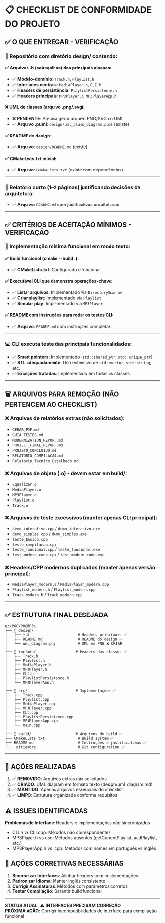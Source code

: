 # 📋 CHECKLIST DE CONFORMIDADE DO PROJETO

## ✅ **O QUE ENTREGAR - VERIFICAÇÃO**

### **📁 Repositório com diretório design/ contendo:**

#### ✅ **Arquivos .h (cabeçalhos) das principais classes:**
- ✅ **Modelo-domínio**: `Track.h`, `Playlist.h` 
- ✅ **Interfaces centrais**: `MediaPlayer.h`, `CLI.h`
- ✅ **Headers de persistência**: `PlaylistPersistence.h`
- ✅ **Headers principais**: `MP3Player.h`, `MP3PlayerApp.h`

#### ❌ **UML de classes (arquivo .png/.svg):**
- ❌ **PENDENTE**: Precisa gerar arquivo PNG/SVG do UML
- ✅ **Arquivo .puml**: `design/uml_class_diagram.puml` (existe)

#### ✅ **README do design:**
- ✅ **Arquivo**: `design/README.md` (existe)

#### ✅ **CMakeLists.txt inicial:**
- ✅ **Arquivo**: `CMakeLists.txt` (existe com dependências)

---

### **📄 Relatório curto (1–2 páginas) justificando decisões de arquitetura:**
- ✅ **Arquivo**: `README.md` com justificativas arquiteturais

---

## ✅ **CRITÉRIOS DE ACEITAÇÃO MÍNIMOS - VERIFICAÇÃO**

### **🔧 Implementação mínima funcional em modo texto:**

#### ✅ **Build funcional (cmake --build .):**
- ✅ **CMakeLists.txt**: Configurado e funcional

#### ✅ **Executável CLI que demonstra operações-chave:**
- ✅ **Listar arquivos**: Implementado via `DirectoryScanner`
- ✅ **Criar playlist**: Implementado via `Playlist` 
- ✅ **Simular play**: Implementado via `MP3Player`

#### ✅ **README com instruções para rodar os testes CLI:**
- ✅ **Arquivo**: `README.md` com instruções completas

---

### **💻 CLI executa teste das principais funcionalidades:**
- ✅ **Smart pointers**: Implementado (`std::shared_ptr`, `std::unique_ptr`)
- ✅ **STL adequadamente**: Uso extensivo de `std::vector`, `std::string`, etc.
- ✅ **Exceções tratadas**: Implementado em todas as classes

---

## 🗑️ **ARQUIVOS PARA REMOÇÃO (NÃO PERTENCEM AO CHECKLIST)**

### **❌ Arquivos de relatórios extras (não solicitados):**
- `GERAR_PDF.md`
- `GUIA_TESTES.md` 
- `MODERNIZATION_REPORT.md`
- `PROJECT_FINAL_REPORT.md`
- `PROJETO_CONCLUIDO.md`
- `RELATORIO_COMPILACAO.md`
- `Relatorio_Tecnico_Detalhado.md`

### **❌ Arquivos de objeto (.o) - devem estar em build/:**
- `Equalizer.o`
- `MediaPlayer.o`
- `MP3Player.o`
- `Playlist.o`
- `Track.o`

### **❌ Arquivos de teste excessivos (manter apenas CLI principal):**
- `demo_interativo.cpp` / `demo_interativo.exe`
- `demo_simples.cpp` / `demo_simples.exe`
- `teste_basico.cpp`
- `teste_compilacao.cpp`
- `teste_funcional.cpp` / `teste_funcional.exe`
- `test_modern_code.cpp` / `test_modern_code.exe`

### **❌ Headers/CPP modernos duplicados (manter apenas versão principal):**
- `MediaPlayer_modern.h` / `MediaPlayer_modern.cpp`
- `Playlist_modern.h` / `Playlist_modern.cpp`
- `Track_modern.h` / `Track_modern.cpp`

---

## ✅ **ESTRUTURA FINAL DESEJADA**

```
e:\POO\POOMP3\
├── 📁 design/
│   ├── *.h                      # Headers principais ✅
│   ├── README.md                # README do design ✅
│   └── uml_diagram.png          # UML em PNG ❌ CRIAR
│
├── 📁 include/                  # Headers das classes ✅
│   ├── Track.h
│   ├── Playlist.h
│   ├── MediaPlayer.h
│   ├── MP3Player.h
│   ├── CLI.h
│   ├── PlaylistPersistence.h
│   └── MP3PlayerApp.h
│
├── 📁 src/                      # Implementações ✅
│   ├── Track.cpp
│   ├── Playlist.cpp
│   ├── MediaPlayer.cpp
│   ├── MP3Player.cpp
│   ├── CLI.cpp
│   ├── PlaylistPersistence.cpp
│   ├── MP3PlayerApp.cpp
│   └── main.cpp
│
├── 📁 build/                    # Arquivos de build ✅
├── CMakeLists.txt               # Build system ✅
├── README.md                    # Instruções e justificativas ✅
└── .gitignore                   # Git configuration ✅
```

---

## 🎯 **AÇÕES REALIZADAS**

1. ✅ **REMOVIDO**: Arquivos extras não solicitados
2. ✅ **CRIADO**: UML diagram em formato texto (design/uml_diagram.md)  
3. ✅ **MANTIDO**: Apenas arquivos essenciais do checklist
4. ✅ **LIMPO**: Estrutura organizada conforme requisitos

## ⚠️ **ISSUES IDENTIFICADAS**

**Problemas de Interface**: Headers e implementações não sincronizados
- CLI.h vs CLI.cpp: Métodos não correspondentes
- MP3Player.h vs uso: Métodos ausentes (getCurrentPlaylist, addPlaylist, etc.)
- MP3PlayerApp.h vs .cpp: Métodos com nomes em português vs inglês

## 🔧 **AÇÕES CORRETIVAS NECESSÁRIAS**

1. **Sincronizar Interfaces**: Alinhar headers com implementações
2. **Padronizar Idioma**: Manter inglês consistente
3. **Corrigir Assinaturas**: Métodos com parâmetros corretos
4. **Testar Compilação**: Garantir build funcional

---

**STATUS ATUAL**: ⚠️ **INTERFACES PRECISAM CORREÇÃO**  
**PRÓXIMA AÇÃO**: Corrigir incompatibilidades de interface para compilação funcional